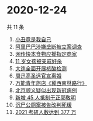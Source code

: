 # 2020-12-24

共 11 条

<!-- BEGIN -->
<!-- 最后更新时间 Thu Dec 24 2020 09:56:32 GMT+0800 (CST) -->
1. [小丑竟是我自己](https://www.zhihu.com/search?q=小丑竟是我自己)
1. [阿里巴巴涉嫌垄断被立案调查](https://www.zhihu.com/search?q=阿里巴巴)
1. [网传快本食物应援指定商家](https://www.zhihu.com/search?q=快乐大本营)
1. [11 岁女孩被亲戚奸杀](https://www.zhihu.com/search?q=女孩被亲戚奸杀)
1. [大连全面开展核酸检测](https://www.zhihu.com/search?q=大连疫情)
1. [周迅高圣远官宣离婚](https://www.zhihu.com/search?q=周迅高圣远)
1. [万能青年旅店《冀西南林路行》](https://www.zhihu.com/search?q=万能青年旅店)
1. [北京顺义疑似出现新冠病例](https://www.zhihu.com/search?q=北京顺义疫情)
1. [新增 45 人抵制于正郭敬明](https://www.zhihu.com/search?q=于正郭敬明)
1. [沉尸公厕案被告改判死缓](https://www.zhihu.com/search?q=沉尸公厕案)
1. [2021 考研人数达到 377 万](https://www.zhihu.com/search?q=考研人数)
<!-- END -->
